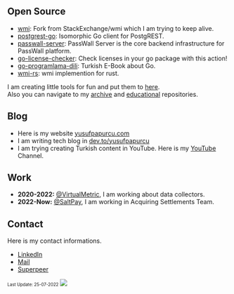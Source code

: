 ## Open Source
- [wmi](https://github.com/yusufpapurcu/wmi): Fork from StackExchange/wmi which I am trying to keep alive.
- [postgrest-go](https://github.com/supabase/postgrest-go): Isomorphic Go client for PostgREST.
- [passwall-server](https://github.com/passwall/passwall-server): PassWall Server is the core backend infrastructure for PassWall platform.
- [go-license-checker](https://github.com/yusufpapurcu/go-license-checker): Check licenses in your go package with this action!
- [go-programlama-dili](https://github.com/ksckaan1/go-programlama-dili): Turkish E-Book about Go.
- [wmi-rs](https://github.com/ohadravid/wmi-rs): wmi implemention for rust.

I am creating little tools for fun and put them to [here](https://github.com/thatmightgood).<br/>
Also you can navigate to my [archive](https://github.com/yusufpapurcu-archive) and [educational](https://github.com/yusufpapurcu-educational) repositories.
## Blog
- Here is my website [yusufpapurcu.com](https://www.yusufpapurcu.com)
- I am writing tech blog in [dev.to/yusufpapurcu](https://dev.to/yusufpapurcu)
- I am trying creating Turkish content in YouTube. Here is my [YouTube](https://www.youtube.com/channel/UCn0yrndeCy6yeqZFVhucpfQ) Channel.

## Work
- **2020-2022:** [@VirtualMetric](https://www.linkedin.com/company/virtualmetric/), I am working about data collectors.
- **2022-Now:** [@SaltPay](https://www.linkedin.com/company/salt-pay/), I am working in Acquiring Settlements Team.

## Contact
Here is my contact informations.
- [LinkedIn](https://www.linkedin.com/in/yusufpapurcu/)
- [Mail](mailto:yusufturhanp@gmail.com)
- [Superpeer](https://superpeer.com/yusufpapurcu)

<sub><sup>Last Update: 25-07-2022</sup></sub>
<sub><sup>![](https://hit.yhype.me/github/profile?user_id=41443083)</sup></sub>
